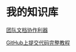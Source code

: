 # 我的知识库
[团队文档协作利器](https://github.com/yzlb/repository/blob/master/document-management/%E5%9B%A2%E9%98%9F%E6%96%87%E6%A1%A3%E5%8D%8F%E4%BD%9C%E5%88%A9%E5%99%A8.md)

[GitHub上提交代码完整教程](good-essays\[GitHub上提交代码完整教程].md)